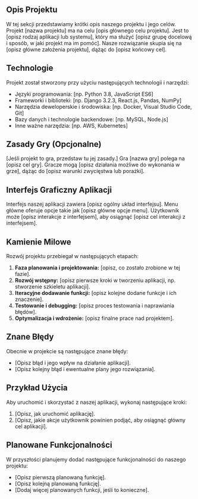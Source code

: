## Opis Projektu

W tej sekcji przedstawiamy krótki opis naszego projektu i jego celów. Projekt [nazwa projektu] ma na celu [opis głównego celu projektu]. Jest to [opisz rodzaj aplikacji lub systemu], który ma służyć [opisz grupę docelową i sposób, w jaki projekt ma im pomóc]. Nasze rozwiązanie skupia się na [opisz główne założenia projektu], dążąc do [opisz końcowy cel].

## Technologie

Projekt został stworzony przy użyciu następujących technologii i narzędzi:

* Języki programowania: [np. Python 3.8, JavaScript ES6]
* Frameworki i biblioteki: [np. Django 3.2.3, React.js, Pandas, NumPy]
* Narzędzia deweloperskie i środowiska: [np. Docker, Visual Studio Code, Git]
* Bazy danych i technologie backendowe: [np. MySQL, Node.js]
* Inne ważne narzędzia: [np. AWS, Kubernetes]

## Zasady Gry (Opcjonalne)

[Jeśli projekt to gra, przedstaw tu jej zasady.] Gra [nazwa gry] polega na [opisz cel gry]. Gracze mogą [opisz działania możliwe do wykonania w grze], dążąc do [opisz warunki zwycięstwa lub porażki].

## Interfejs Graficzny Aplikacji

Interfejs naszej aplikacji zawiera [opisz ogólny układ interfejsu]. Menu główne oferuje opcje takie jak [opisz główne opcje menu]. Użytkownik może [opisz interakcje z interfejsem], aby osiągnąć [opisz cel interakcji z interfejsem].

## Kamienie Milowe

Rozwój projektu przebiegał w następujących etapach:

1. **Faza planowania i projektowania:** [opisz, co zostało zrobione w tej fazie].
2. **Rozwój wstępny:** [opisz pierwsze kroki w tworzeniu aplikacji, np. stworzenie szkieletu aplikacji].
3. **Iteracyjne dodawanie funkcji:** [opisz kolejne dodane funkcje i ich znaczenie].
4. **Testowanie i debugging:** [opisz proces testowania i naprawiania błędów].
5. **Optymalizacja i wdrożenie:** [opisz finalne prace nad projektem].

## Znane Błędy

Obecnie w projekcie są następujące znane błędy:

* [Opisz błąd i jego wpływ na działanie aplikacji].
* [Opisz kolejny błąd i ewentualne plany jego rozwiązania].

## Przykład Użycia

Aby uruchomić i skorzystać z naszej aplikacji, wykonaj następujące kroki:

1. [Opisz, jak uruchomić aplikację].
2. [Opisz, jakie akcje użytkownik powinien podjąć, aby osiągnąć główny cel aplikacji].

## Planowane Funkcjonalności

W przyszłości planujemy dodać następujące funkcjonalności do naszego projektu:

* [Opisz pierwszą planowaną funkcję].
* [Opisz kolejną planowaną funkcję].
* [Dodaj więcej planowanych funkcji, jeśli to konieczne].
